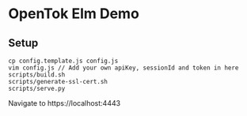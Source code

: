 # OpenTok Elm Demo

## Setup

```
cp config.template.js config.js
vim config.js // Add your own apiKey, sessionId and token in here
scripts/build.sh
scripts/generate-ssl-cert.sh
scripts/serve.py
```

Navigate to https://localhost:4443
